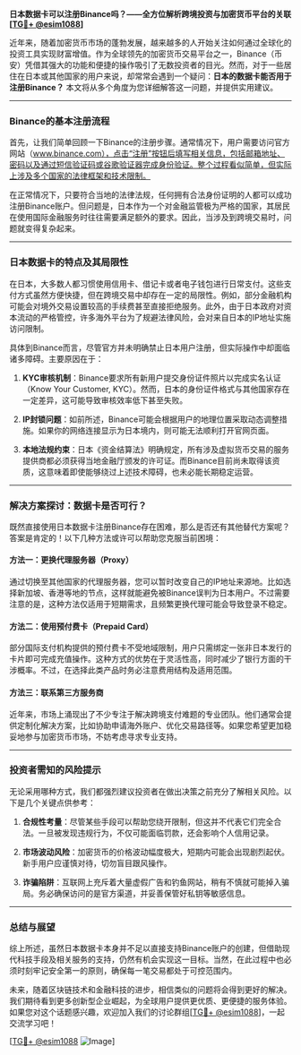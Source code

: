 **日本数据卡可以注册Binance吗？——全方位解析跨境投资与加密货币平台的关联[[TG💪+ @esim1088](https://t.me/s/esim1088)]**

近年来，随着加密货币市场的蓬勃发展，越来越多的人开始关注如何通过全球化的投资工具实现财富增值。作为全球领先的加密货币交易平台之一，Binance（币安）凭借其强大的功能和便捷的操作吸引了无数投资者的目光。然而，对于一些居住在日本或其他国家的用户来说，却常常会遇到一个疑问：**日本的数据卡能否用于注册Binance？** 本文将从多个角度为您详细解答这一问题，并提供实用建议。

---

### Binance的基本注册流程

首先，让我们简单回顾一下Binance的注册步骤。通常情况下，用户需要访问官方网站（www.binance.com），点击“注册”按钮后填写相关信息，包括邮箱地址、密码以及通过短信验证码或谷歌验证器完成身份验证。整个过程看似简单，但实际上涉及多个国家的法律框架和技术限制。

在正常情况下，只要符合当地的法律法规，任何拥有合法身份证明的人都可以成功注册Binance账户。但问题是，日本作为一个对金融监管极为严格的国家，其居民在使用国际金融服务时往往需要满足额外的要求。因此，当涉及到跨境交易时，问题就变得复杂起来。

---

### 日本数据卡的特点及其局限性

在日本，大多数人都习惯使用信用卡、借记卡或者电子钱包进行日常支付。这些支付方式虽然方便快捷，但在跨境交易中却存在一定的局限性。例如，部分金融机构可能会对境外交易设置较高的手续费甚至直接拒绝服务。此外，由于日本政府对资本流动的严格管控，许多海外平台为了规避法律风险，会对来自日本的IP地址实施访问限制。

具体到Binance而言，尽管官方并未明确禁止日本用户注册，但实际操作中却面临诸多障碍。主要原因在于：

1. **KYC审核机制**：Binance要求所有新用户提交身份证件照片以完成实名认证（Know Your Customer, KYC）。然而，日本的身份证件格式与其他国家存在一定差异，这可能导致审核效率低下甚至失败。
   
2. **IP封锁问题**：如前所述，Binance可能会根据用户的地理位置采取动态调整措施。如果你的网络连接显示为日本境内，则可能无法顺利打开官网页面。

3. **本地法规约束**：日本《资金结算法》明确规定，所有涉及虚拟货币交易的服务提供商都必须获得当地金融厅颁发的许可证。而Binance目前尚未取得该资质，这意味着即使能够绕过上述技术障碍，也未必能长期稳定运营。

---

### 解决方案探讨：数据卡是否可行？

既然直接使用日本数据卡注册Binance存在困难，那么是否还有其他替代方案呢？答案是肯定的！以下几种方法或许可以帮助您克服当前困境：

#### 方法一：更换代理服务器（Proxy）

通过切换至其他国家的代理服务器，您可以暂时改变自己的IP地址来源地。比如选择新加坡、香港等地的节点，这样就能避免被Binance误判为日本用户。不过需要注意的是，这种方法仅适用于短期需求，且频繁更换代理可能会导致登录不稳定。

#### 方法二：使用预付费卡（Prepaid Card）

部分国际支付机构提供的预付费卡不受地域限制，用户只需绑定一张非日本发行的卡片即可完成充值操作。这种方式的优势在于灵活性高，同时减少了银行方面的干涉概率。不过，在选择此类产品时务必注意费用结构及适用范围。

#### 方法三：联系第三方服务商

近年来，市场上涌现出了不少专注于解决跨境支付难题的专业团队。他们通常会提供定制化解决方案，比如协助申请海外账户、优化交易路径等。如果您希望更加稳妥地参与加密货币市场，不妨考虑寻求专业支持。

---

### 投资者需知的风险提示

无论采用哪种方式，我们都强烈建议投资者在做出决策之前充分了解相关风险。以下是几个关键点供参考：

1. **合规性考量**：尽管某些手段可以帮助您绕开限制，但这并不代表它们完全合法。一旦被发现违规行为，不仅可能面临罚款，还会影响个人信用记录。

2. **市场波动风险**：加密货币的价格波动幅度极大，短期内可能会出现剧烈起伏。新手用户应谨慎对待，切勿盲目跟风操作。

3. **诈骗陷阱**：互联网上充斥着大量虚假广告和钓鱼网站，稍有不慎就可能掉入骗局。务必确保访问的是官方渠道，并妥善保管好私钥等敏感信息。

---

### 总结与展望

综上所述，虽然日本数据卡本身并不足以直接支持Binance账户的创建，但借助现代科技手段及相关服务的支持，仍然有机会实现这一目标。当然，在此过程中也必须时刻牢记安全第一的原则，确保每一笔交易都处于可控范围内。

未来，随着区块链技术和金融科技的进步，相信类似的问题将会得到更好的解决。我们期待看到更多创新型企业崛起，为全球用户提供更优质、更便捷的服务体验。如果您对这个话题感兴趣，欢迎加入我们的讨论群组[[TG💪+ @esim1088](https://t.me/s/esim1088)]，一起交流学习吧！

[[TG💪+ @esim1088](https://t.me/s/esim1088) ![Image](https://i.postimg.cc/4NQfJmqS/Snipaste-2025-05-13-00-14-12.png)]